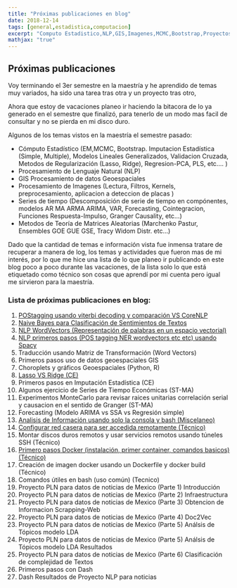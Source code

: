 ```yaml
---
title: "Próximas publicaciones en blog"
date: 2018-12-14
tags: [general,estadistica,computacion]
excerpt: "Computo Estadistico,NLP,GIS,Imagenes,MCMC,Bootstrap,Proyectos"
mathjax: "true"
---
```


## Próximas publicaciones 

Voy terminando el 3er semestre en la maestría y he aprendido de temas muy variados, ha sido una tarea tras otra y un proyecto tras otro,

Ahora que estoy de vacaciones planeo ir haciendo la bitacora de lo ya generado en el semestre que finalizó, para tenerlo de un modo mas facil de consultar y no se pierda en mi disco duro.

Algunos de los temas vistos en la maestría el semestre pasado:

- Cómputo Estadístico (EM,MCMC, Bootstrap. Imputacion Estadística (Simple, Multiple), Modelos Lineales Generalizados, Validacion Cruzada, Metodos de Regularización (Lasso, Ridge), Regresion-PCA, PLS, etc.... )
- Procesamiento de Lenguaje Natural (NLP)
- GIS Procesamiento de datos Geoespaciales
- Procesamiento de Imagenes (Lectura, Filtros, Kernels, preprocesamiento, aplicacion a  deteccion de placas )
- Series de tiempo (Descomposición de serie de tiempo en compónentes, modelos AR MA ARMA ARIMA, VAR, Forecasting, Cointegracion, Funciones Respuesta-Impulso, Granger Causality, etc...)
- Metodos de Teoría de Matrices Aleatorias (Marchenko Pastur, Ensembles GOE GUE GSE, Tracy Widom Distr. etc...)

Dado que la cantidad de temas e información vista fue inmensa tratare de recuperar a manera de log, los temas y actividades que fueron mas de mi interés, por lo que me hice una lista de lo que planeo ir publicando en este blog poco a poco durante las vacaciones, de la lista solo lo que está etiquetado como técnico son cosas que aprendí por mi cuenta pero igual me sirvieron para la maestría.

### Lista de próximas publicaciones en blog:

1. [POStagging usando viterbi decoding y comparación VS CoreNLP](https://adrian-rdz.github.io/POS-tagging-usando-HMM-y-Viterbi-Decoding/)
2. [Naive Bayes para Clasificación de Sentimientos de Textos](https://adrian-rdz.github.io/Naive-Bayes-Seniment-Analysis/)
3. [NLP WordVectors (Representación de palabras en un espacio vectorial)](https://adrian-rdz.github.io/NLP_word2vec/)
4. [NLP primeros pasos (POS tagging NER wordvectors etc etc) usando Spacy](https://adrian-rdz.github.io/asimov_NLP/)
5. Traducción usando Matriz de Transformación (Word Vectors)
6. Primeros pasos uso de datos geoespaciales GIS
7. Choroplets y gráficos Geoespaciales (Python, R)
8. [Lasso VS Ridge (CE)](https://adrian-rdz.github.io/publicacion_LASSO_RIDGE/)
9. Primeros pasos en Imputación Estadística (CE)
10. Algunos ejercicio de Series de Tiempo Económicas (ST-MA)
11. Experimentos MonteCarlo para revisar raices unitarias correlación serial y causacion en el sentido de Granger (ST-MA)
12. Forecasting (Modelo ARIMA vs SSA vs Regresión simple)
13. [Analisis de Información usando solo la consola y bash (Miscelaneo)](https://adrian-rdz.github.io/bash_explorar_datos/)
14. [Configurar red casera para ser accedida remotamente (Técnico)](https://adrian-rdz.github.io/Configurar-red-casera-para-ser-accedida-remotamente/)
15. Montar discos duros remotos y usar servicios remotos usando túneles SSH (Técnico)
16. [Primero pasos Docker (instalación, primer container, comandos basicos) (Técnico)](https://adrian-rdz.github.io/Primeros-pasos-con-Docker/)
17. Creación de imagen docker usando un Dockerfile y docker build (Técnico)
18. Comandos útiles en bash (uso común) (Tecnico)
19. Proyecto PLN para datos de noticias de Mexico (Parte 1) Introducción
20. Proyecto PLN para datos de noticias de Mexico (Parte 2) Infraestructura 
21. Proyecto PLN para datos de noticias de Mexico (Parte 3) Obtencion de Informacion Scrapping-Web
22. Proyecto PLN para datos de noticias de Mexico (Parte 4) Doc2Vec
23. Proyecto PLN para datos de noticias de Mexico (Parte 5) Análsis de Tópicos modelo LDA
24. Proyecto PLN para datos de noticias de Mexico (Parte 5) Análsis de Tópicos modelo LDA Resultados
25. Proyecto PLN para datos de noticias de Mexico (Parte 6) Clasificación de complejidad de Textos
26. Primeros pasos con Dash
27. Dash Resultados de Proyecto NLP para noticias
